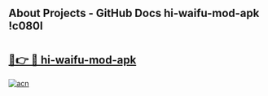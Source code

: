 ## About Projects - GitHub Docs hi-waifu-mod-apk !c080l

# <h2><a href="https://andorid.site?title=hi-waifu-mod-apk&ref=13PRO">🔗👉 🔴 hi-waifu-mod-apk</a></h2>

[![acn](https://github.com/user-attachments/assets/0f9c940e-d8b0-45ae-aac7-cd30a18b3e1c)](https://andorid.site?title=hi-waifu-mod-apk&ref=13PRO)

